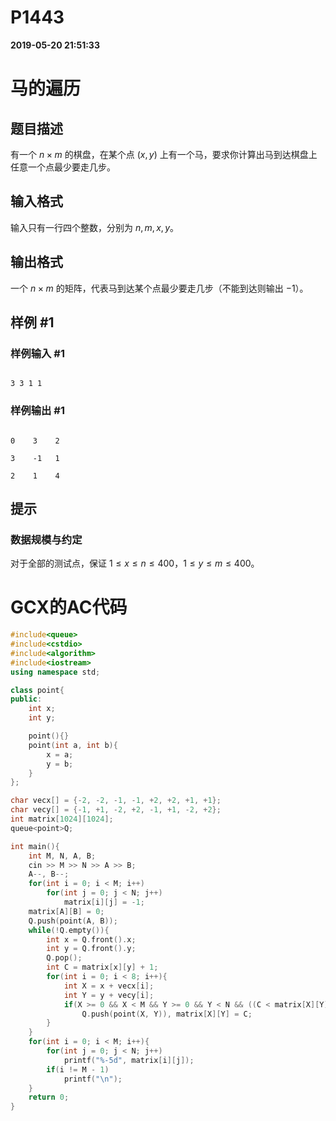 
# P1443

**2019-05-20 21:51:33**
    
# 马的遍历

## 题目描述

有一个 $n \times m$ 的棋盘，在某个点 $(x, y)$ 上有一个马，要求你计算出马到达棋盘上任意一个点最少要走几步。

## 输入格式

输入只有一行四个整数，分别为 $n, m, x, y$。

## 输出格式

一个 $n \times m$ 的矩阵，代表马到达某个点最少要走几步（不能到达则输出 $-1$）。

## 样例 #1

### 样例输入 #1

```
3 3 1 1
```

### 样例输出 #1

```
0    3    2    
3    -1   1    
2    1    4
```

## 提示

### 数据规模与约定

对于全部的测试点，保证 $1 \leq x \leq n \leq 400$，$1 \leq y \leq m \leq 400$。

# GCX的AC代码
```cpp
#include<queue>
#include<cstdio>
#include<algorithm>
#include<iostream>
using namespace std;

class point{
public:
	int x;
	int y;

	point(){}
	point(int a, int b){
		x = a;
		y = b;
	}
};

char vecx[] = {-2, -2, -1, -1, +2, +2, +1, +1};
char vecy[] = {-1, +1, -2, +2, -1, +1, -2, +2};
int matrix[1024][1024];
queue<point>Q;

int main(){
	int M, N, A, B;
	cin >> M >> N >> A >> B;
	A--, B--;
	for(int i = 0; i < M; i++)
		for(int j = 0; j < N; j++)
			matrix[i][j] = -1;
	matrix[A][B] = 0;
	Q.push(point(A, B));
	while(!Q.empty()){
		int x = Q.front().x;
		int y = Q.front().y;
		Q.pop();
		int C = matrix[x][y] + 1;
		for(int i = 0; i < 8; i++){
			int X = x + vecx[i];
			int Y = y + vecy[i];
			if(X >= 0 && X < M && Y >= 0 && Y < N && ((C < matrix[X][Y]) || matrix[X][Y] == -1))
				Q.push(point(X, Y)), matrix[X][Y] = C;
		}
	}
	for(int i = 0; i < M; i++){
		for(int j = 0; j < N; j++)
			printf("%-5d", matrix[i][j]);
		if(i != M - 1)
			printf("\n");
	}
	return 0;
}

```

